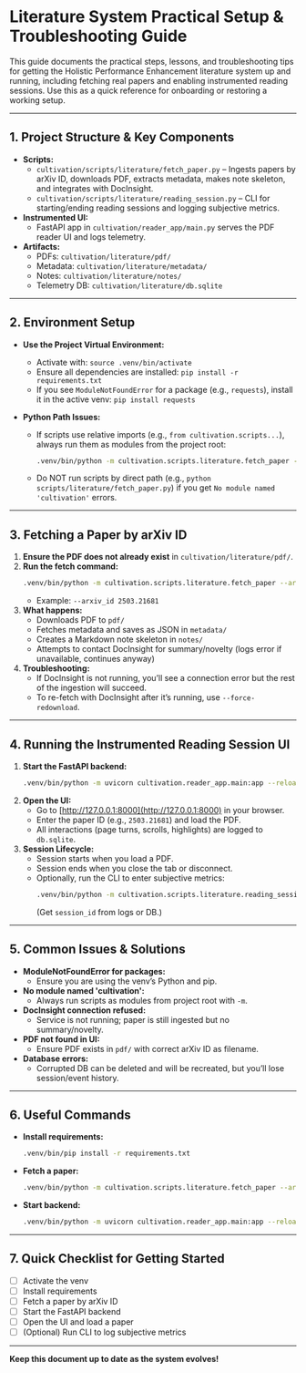# Literature System Practical Setup & Troubleshooting Guide

This guide documents the practical steps, lessons, and troubleshooting tips for getting the Holistic Performance Enhancement literature system up and running, including fetching real papers and enabling instrumented reading sessions. Use this as a quick reference for onboarding or restoring a working setup.

---

## 1. Project Structure & Key Components

- **Scripts:**
  - `cultivation/scripts/literature/fetch_paper.py` – Ingests papers by arXiv ID, downloads PDF, extracts metadata, makes note skeleton, and integrates with DocInsight.
  - `cultivation/scripts/literature/reading_session.py` – CLI for starting/ending reading sessions and logging subjective metrics.
- **Instrumented UI:**
  - FastAPI app in `cultivation/reader_app/main.py` serves the PDF reader UI and logs telemetry.
- **Artifacts:**
  - PDFs: `cultivation/literature/pdf/`
  - Metadata: `cultivation/literature/metadata/`
  - Notes: `cultivation/literature/notes/`
  - Telemetry DB: `cultivation/literature/db.sqlite`

---

## 2. Environment Setup

- **Use the Project Virtual Environment:**
  - Activate with: `source .venv/bin/activate`
  - Ensure all dependencies are installed: `pip install -r requirements.txt`
  - If you see `ModuleNotFoundError` for a package (e.g., `requests`), install it in the active venv: `pip install requests`

- **Python Path Issues:**
  - If scripts use relative imports (e.g., `from cultivation.scripts...`), always run them as modules from the project root:
    ```sh
    .venv/bin/python -m cultivation.scripts.literature.fetch_paper --arxiv_id <ID>
    ```
  - Do NOT run scripts by direct path (e.g., `python scripts/literature/fetch_paper.py`) if you get `No module named 'cultivation'` errors.

---

## 3. Fetching a Paper by arXiv ID

1. **Ensure the PDF does not already exist** in `cultivation/literature/pdf/`.
2. **Run the fetch command:**
    ```sh
    .venv/bin/python -m cultivation.scripts.literature.fetch_paper --arxiv_id <ID>
    ```
    - Example: `--arxiv_id 2503.21681`
3. **What happens:**
    - Downloads PDF to `pdf/`
    - Fetches metadata and saves as JSON in `metadata/`
    - Creates a Markdown note skeleton in `notes/`
    - Attempts to contact DocInsight for summary/novelty (logs error if unavailable, continues anyway)
4. **Troubleshooting:**
    - If DocInsight is not running, you’ll see a connection error but the rest of the ingestion will succeed.
    - To re-fetch with DocInsight after it’s running, use `--force-redownload`.

---

## 4. Running the Instrumented Reading Session UI

1. **Start the FastAPI backend:**
    ```sh
    .venv/bin/python -m uvicorn cultivation.reader_app.main:app --reload --host 127.0.0.1 --port 8000
    ```
2. **Open the UI:**
    - Go to [http://127.0.0.1:8000](http://127.0.0.1:8000) in your browser.
    - Enter the paper ID (e.g., `2503.21681`) and load the PDF.
    - All interactions (page turns, scrolls, highlights) are logged to `db.sqlite`.
3. **Session Lifecycle:**
    - Session starts when you load a PDF.
    - Session ends when you close the tab or disconnect.
    - Optionally, run the CLI to enter subjective metrics:
      ```sh
      .venv/bin/python -m cultivation.scripts.literature.reading_session end-reading <session_id>
      ```
      (Get `session_id` from logs or DB.)

---

## 5. Common Issues & Solutions

- **ModuleNotFoundError for packages:**
  - Ensure you are using the venv’s Python and pip.
- **No module named 'cultivation':**
  - Always run scripts as modules from project root with `-m`.
- **DocInsight connection refused:**
  - Service is not running; paper is still ingested but no summary/novelty.
- **PDF not found in UI:**
  - Ensure PDF exists in `pdf/` with correct arXiv ID as filename.
- **Database errors:**
  - Corrupted DB can be deleted and will be recreated, but you’ll lose session/event history.

---

## 6. Useful Commands

- **Install requirements:**
  ```sh
  .venv/bin/pip install -r requirements.txt
  ```
- **Fetch a paper:**
  ```sh
  .venv/bin/python -m cultivation.scripts.literature.fetch_paper --arxiv_id <ID>
  ```
- **Start backend:**
  ```sh
  .venv/bin/python -m uvicorn cultivation.reader_app.main:app --reload --host 127.0.0.1 --port 8000
  ```

---

## 7. Quick Checklist for Getting Started

- [ ] Activate the venv
- [ ] Install requirements
- [ ] Fetch a paper by arXiv ID
- [ ] Start the FastAPI backend
- [ ] Open the UI and load a paper
- [ ] (Optional) Run CLI to log subjective metrics

---

**Keep this document up to date as the system evolves!**
